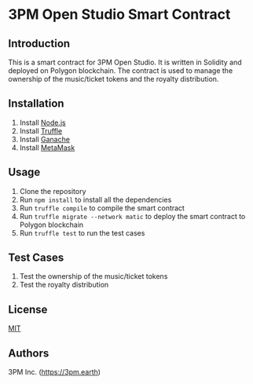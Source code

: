 
# 3PM Open Studio Smart Contract

## Introduction
This is a smart contract for 3PM Open Studio. It is written in Solidity and deployed on Polygon blockchain. The contract is used to manage the ownership of the music/ticket tokens and the royalty distribution.

## Installation
1. Install [Node.js](https://nodejs.org/en/download/)
2. Install [Truffle](https://www.trufflesuite.com/docs/truffle/getting-started/installation)
3. Install [Ganache](https://www.trufflesuite.com/ganache)
4. Install [MetaMask](https://metamask.io/download.html)


## Usage
1. Clone the repository
2. Run `npm install` to install all the dependencies
3. Run `truffle compile` to compile the smart contract
4. Run `truffle migrate --network matic` to deploy the smart contract to Polygon blockchain
5. Run `truffle test` to run the test cases

## Test Cases
1. Test the ownership of the music/ticket tokens
2. Test the royalty distribution


## License
[MIT](https://choosealicense.com/licenses/mit/)

## Authors
3PM Inc. (https://3pm.earth)



